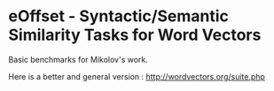 eOffset - Syntactic/Semantic Similarity Tasks for Word Vectors
=========

Basic benchmarks for Mikolov's work.

Here is a better and general version : http://wordvectors.org/suite.php
